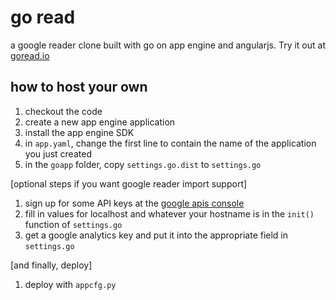 # go read

a google reader clone built with go on app engine and angularjs. Try it out at [goread.io](http://www.goread.io)

## how to host your own

1. checkout the code
1. create a new app engine application
1. install the app engine SDK
1. in `app.yaml`, change the first line to contain the name of the application you just created
1. in the `goapp` folder, copy `settings.go.dist` to `settings.go`

[optional steps if you want google reader import support]

1. sign up for some API keys at the [google apis console](https://code.google.com/apis/console/)
1. fill in values for localhost and whatever your hostname is in the `init()` function of `settings.go`
1. get a google analytics key and put it into the appropriate field in `settings.go`

[and finally, deploy]

1. deploy with `appcfg.py`

